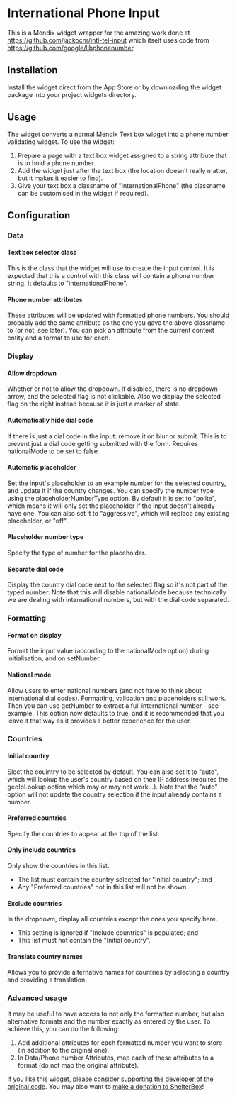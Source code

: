 # International Phone Input

This is a Mendix widget wrapper for the amazing work done at https://github.com/jackocnr/intl-tel-input which itself uses code from https://github.com/google/libphonenumber.

## Installation

Install the widget direct from the App Store or by downloading the widget package into your project widgets directory.

## Usage

The widget converts a normal Mendix Text box widget into a phone number validating widget. To use the widget:
  1. Prepare a page with a text box widget assigned to a string attribute that is to hold a phone number.
  2. Add the widget just after the text box (the location doesn't really matter, but it makes it easier to find).
  3. Give your text box a classname of "internationalPhone" (the classname can be customised in the widget if required).

## Configuration

### Data

#### Text box selector class
This is the class that the widget will use to create the input control. It is expected that this a control with this class will contain a phone number string. It defaults to "internationalPhone".

#### Phone number attributes
These attributes will be updated with formatted phone numbers. You should probably add the same attribute as the one you gave the above classname to (or not, see later). You can pick an attribute from the current context entity and a format to use for each.

### Display

#### Allow dropdown
Whether or not to allow the dropdown. If disabled, there is no dropdown arrow, and the selected flag is not clickable. Also we display the selected flag on the right instead because it is just a marker of state.
            
#### Automatically hide dial code
If there is just a dial code in the input: remove it on blur or submit. This is to prevent just a dial code getting submitted with the form. Requires nationalMode to be set to false.

#### Automatic placeholder
Set the input's placeholder to an example number for the selected country, and update it if the country changes. You can specify the number type using the placeholderNumberType option. By default it is set to "polite", which means it will only set the placeholder if the input doesn't already have one. You can also set it to "aggressive", which will replace any existing placeholder, or "off".

#### Placeholder number type
Specify the type of number for the placeholder.

#### Separate dial code
Display the country dial code next to the selected flag so it's not part of the typed number. Note that this will disable nationalMode because technically we are dealing with international numbers, but with the dial code separated.

### Formatting
#### Format on display
Format the input value (according to the nationalMode option) during initialisation, and on setNumber.

#### National mode
Allow users to enter national numbers (and not have to think about international dial codes). Formatting, validation and placeholders still work. Then you can use getNumber to extract a full international number - see example. This option now defaults to true, and it is recommended that you leave it that way as it provides a better experience for the user.

### Countries
#### Initial country
Slect the couintry to be selected by default. You can also set it to "auto", which will lookup the user's country based on their IP address (requires the geoIpLookup option which may or may not work...). Note that the "auto" option will not update the country selection if the input already contains a number.

#### Preferred countries
Specify the countries to appear at the top of the list.

#### Only include countries
Only show the countries in this list.
* The list must contain the country selected for "Initial country"; and
* Any "Preferred countries" not in this list will not be shown.

#### Exclude countries
In the dropdown, display all countries except the ones you specify here.
* This setting is ignored if "Include countries" is populated; and
* This list must not contain the "Initial country".
            
#### Translate country names
Allows you to provide alternative names for countries by selecting a country and providing a translation.

### Advanced usage

It may be useful to have access to not only the formatted number, but also alternative formats and the number exactly as entered by the user. To achieve this, you can do the following:
  1. Add additional attributes for each formatted number you want to store (in addition to the original one).
  2. In Data/Phone number Attributes, map each of these attributes to a format (do not map the original attribute).

If you like this widget, please consider [supporting the developer of the original code](https://github.com/jackocnr). You may also want to [make a donation to ShelterBox](https://shelterbox.org)!
